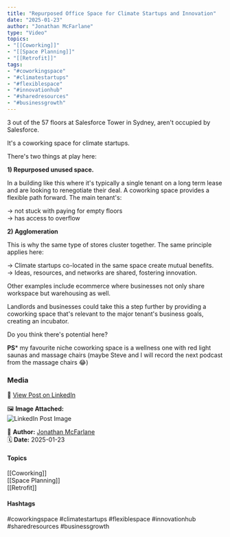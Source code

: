```yaml
---
title: "Repurposed Office Space for Climate Startups and Innovation"  
date: "2025-01-23"  
author: "Jonathan McFarlane"  
type: "Video"  
topics:  
- "[[Coworking]]"  
- "[[Space Planning]]"  
- "[[Retrofit]]"   
tags:  
- "#coworkingspace"  
- "#climatestartups"  
- "#flexiblespace"  
- "#innovationhub"  
- "#sharedresources"  
- "#businessgrowth"  
---
```

3 out of the 57 floors at Salesforce Tower in Sydney, aren't occupied by Salesforce.

It's a coworking space for climate startups.

There's two things at play here:

**1) Repurposed unused space.**  
  
In a building like this where it's typically a single tenant on a long term lease and are looking to renegotiate their deal. A coworking space provides a flexible path forward. The main tenant's:

→ not stuck with paying for empty floors  
→ has access to overflow

**2) Agglomeration**

This is why the same type of stores cluster together. The same principle applies here:

→ Climate startups co-located in the same space create mutual benefits.  
→ Ideas, resources, and networks are shared, fostering innovation.

Other examples include ecommerce where businesses not only share workspace but warehousing as well.

Landlords and businesses could take this a step further by providing a coworking space that's relevant to the major tenant's business goals, creating an incubator.

Do you think there's potential here?

**PS*** my favourite niche coworking space is a wellness one with red light saunas and massage chairs (maybe Steve and I will record the next podcast from the massage chairs 😂)

### Media

🔗 [View Post on LinkedIn](https://www.linkedin.com/feed/update/urn:li:activity:7288022747887157251)  
  
🖼 **Image Attached:**  
![LinkedIn Post Image](https://media.licdn.com/dms/image/v2/D5605AQFIKieHcNgGAQ/videocover-high/B56ZSQ_bcdHEBw-/0/1737599986446?e=1742263200&v=beta&t=IZ-cQuPH0mARoH0nqriXMNkzlNadP2TKOQxAeT_OlkM)  
  
👤 **Author:** [Jonathan McFarlane](https://www.linkedin.com/in/jonathanmcfarlane/)  
🗓️ **Date:** 2025-01-23

#### Topics

[[Coworking]]  
[[Space Planning]]  
[[Retrofit]]  

#### Hashtags

#coworkingspace #climatestartups #flexiblespace #innovationhub #sharedresources #businessgrowth